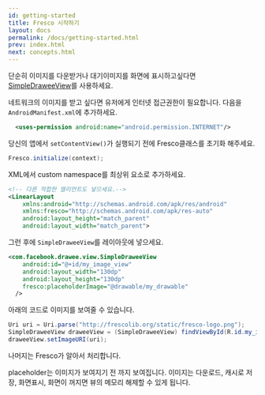 ```yaml
---
id: getting-started
title: Fresco 시작하기
layout: docs
permalink: /docs/getting-started.html
prev: index.html
next: concepts.html
---
```


단순히 이미지를 다운받거나 대기이미지를 화면에 표시하고싶다면 [SimpleDraweeView](../javadoc/reference/com/facebook/drawee/view/SimpleDraweeView.html)를 사용하세요.

네트워크의 이미지를 받고 싶다면 유저에게 인터넷 접근권한이 필요합니다. 다음을 ```AndroidManifest.xml```에 추가하세요.

```xml
  <uses-permission android:name="android.permission.INTERNET"/>
```

당신의 앱에서 ```setContentView()```가 실행되기 전에 Fresco클래스를 초기화 해주세요.

```java
Fresco.initialize(context);
```

XML에서 custom namespace를 최상위 요소로 추가하세요.

```xml
<!-- 다른 적합한 엘리먼트도 넣으세요.-->
<LinearLayout
    xmlns:android="http://schemas.android.com/apk/res/android"
    xmlns:fresco="http://schemas.android.com/apk/res-auto"
    android:layout_height="match_parent"
    android:layout_width="match_parent">
```

그런 후에 ```SimpleDraweeView```를 레이아웃에 넣으세요.

```xml
<com.facebook.drawee.view.SimpleDraweeView
    android:id="@+id/my_image_view"
    android:layout_width="130dp"
    android:layout_height="130dp"
    fresco:placeholderImage="@drawable/my_drawable"
  />
```

아래의 코드로 이미지를 보여줄 수 있습니다.

```java
Uri uri = Uri.parse("http://frescolib.org/static/fresco-logo.png");
SimpleDraweeView draweeView = (SimpleDraweeView) findViewById(R.id.my_image_view);
draweeView.setImageURI(uri);
```

나머지는 Fresco가 알아서 처리합니다.

placeholder는 이미지가 보여지기 전 까지 보여집니다. 이미지는 다운로드, 캐시로 저장, 화면표시, 화면이 꺼지면 뷰의 메모리 해제할 수 있게 됩니다.

